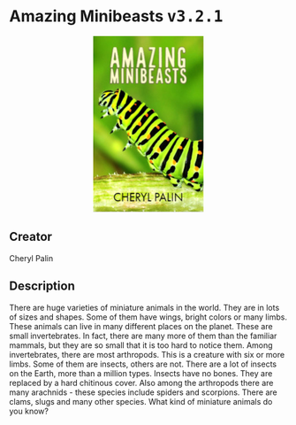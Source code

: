 
# Amazing Minibeasts <kbd>v3.2.1</kbd>

<center>
  <img src="./cover-1024.jpg"/>
</center>

## Creator
Cheryl Palin

## Description
There are huge varieties of miniature animals in the world. They are in lots of sizes and shapes. Some of them have wings, bright colors or many limbs. These animals can live in many different places on the planet. These are small invertebrates. In fact, there are many more of them than the familiar mammals, but they are so small that it is too hard to notice them. Among invertebrates, there are most arthropods. This is a creature with six or more limbs. Some of them are insects, others are not. There are a lot of insects on the Earth, more than a million types. Insects have no bones. They are replaced by a hard chitinous cover. Also among the arthropods there are many arachnids - these species include spiders and scorpions. There are clams, slugs and many other species. What kind of miniature animals do you know?
